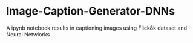 # Image-Caption-Generator-DNNs
A ipynb notebook results in captioning images using Flick8k dataset and Neural Netwiorks
